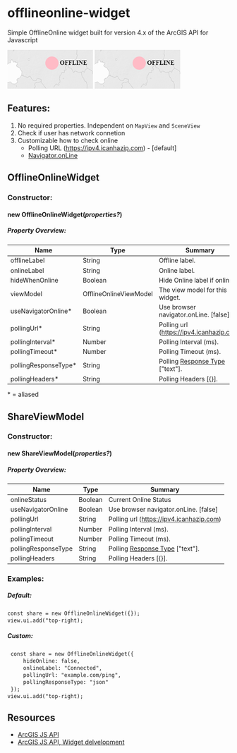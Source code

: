 # offlineonline-widget

Simple OfflineOnline widget built for version 4.x of the ArcGIS API for Javascript

![share-widget-offline](https://github.com/stokseth/offlineonline-widget/blob/master/images/offline.png?raw=true)​
![share-widget-online](https://github.com/stokseth/offlineonline-widget/blob/master/images/offline.png?raw=true)​

## Features:

1.  No required properties. Independent on `MapView` and `SceneView`
2.  Check if user has network connetion
3.  Customizable how to check online
    - Polling URL (https://ipv4.icanhazip.com) - [default]
    - [Navigator.onLine](https://developer.mozilla.org/en-US/docs/Web/API/NavigatorOnLine/onLine)


## OfflineOnlineWidget

### Constructor:

#### new **OfflineOnlineWidget(_properties?_)**

##### Property Overview:

| Name                  | Type                    | Summary                                     |
| --------------------- | ----------------------- | ------------------------------------------- |
| offlineLabel          | String                  | Offline label.                              |
| onlineLabel           | String                  | Online label.                               |
| hideWhenOnline        | Boolean                 | Hide Online label if online.                |
| viewModel             | OfflineOnlineViewModel  | The view model for this widget.             |
| useNavigatorOnline\*   | Boolean                 | Use browser navigator.onLine. [false]      |
| pollingUrl\*           | String                  | Polling url (https://ipv4.icanhazip.com)   |
| pollingInterval\*      | Number                  | Polling Interval (ms).                     |
| pollingTimeout\*       | Number                  | Polling Timeout (ms).                      |
| pollingResponseType\*  | String                  | Polling [Response Type](https://developers.arcgis.com/javascript/latest/api-reference/esri-request.html#RequestOptions) ["text"].          |
| pollingHeaders\*       | String                  | Polling Headers [{}].                      |

\* = aliased

## ShareViewModel

### Constructor:

#### new **ShareViewModel(_properties?_)**

##### Property Overview:

| Name                  | Type                    | Summary                         |
| ----------------------| -------------------| -------------------------------------------|
| onlineStatus          | Boolean            | Current Online Status                      |
| useNavigatorOnline    | Boolean            | Use browser navigator.onLine. [false]      |
| pollingUrl            | String             | Polling url (https://ipv4.icanhazip.com)   |
| pollingInterval       | Number             | Polling Interval (ms).                     |
| pollingTimeout        | Number             | Polling Timeout (ms).                      |
| pollingResponseType   | String             | Polling [Response Type](https://developers.arcgis.com/javascript/latest/api-reference/esri-request.html#RequestOptions) ["text"].          |
| pollingHeaders        | String             | Polling Headers [{}].                      |


### **Examples:**

##### Default:

```
const share = new OfflineOnlineWidget({});
view.ui.add("top-right);
```

##### Custom:

```
 const share = new OfflineOnlineWidget({
     hideOnline: false,
     onlineLabel: "Connected",
     pollingUrl: "example.com/ping",
     pollingResponseType: "json"
 });
view.ui.add("top-right);
```

## Resources

- [ArcGIS JS API](https://developers.arcgis.com/javascript/)
- [ArcGIS JS API, Widget delvelopment](https://developers.arcgis.com/javascript/latest/guide/custom-widget/)
